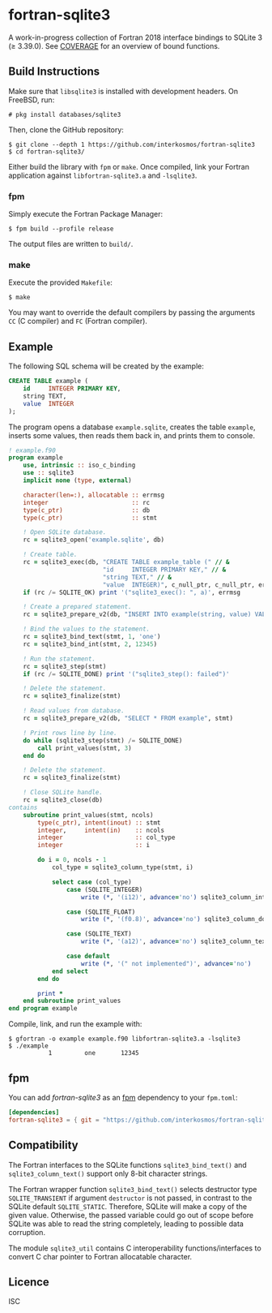 # fortran-sqlite3

A work-in-progress collection of Fortran 2018 interface bindings to SQLite 3
(≥ 3.39.0). See [COVERAGE](COVERAGE.md) for an overview of bound functions.

## Build Instructions

Make sure that `libsqlite3` is installed with development headers. On FreeBSD,
run:

```
# pkg install databases/sqlite3
```

Then, clone the GitHub repository:

```
$ git clone --depth 1 https://github.com/interkosmos/fortran-sqlite3
$ cd fortran-sqlite3/
```

Either build the library with `fpm` or `make`. Once compiled, link your Fortran
application against `libfortran-sqlite3.a` and `-lsqlite3`.

### fpm

Simply execute the Fortran Package Manager:

```
$ fpm build --profile release
```

The output files are written to `build/`.

### make

Execute the provided `Makefile`:

```
$ make
```

You may want to override the default compilers by passing the arguments `CC` (C
compiler) and `FC` (Fortran compiler).

## Example

The following SQL schema will be created by the example:

```sql
CREATE TABLE example (
    id     INTEGER PRIMARY KEY,
    string TEXT,
    value  INTEGER
);
```

The program opens a database `example.sqlite`, creates the table `example`,
inserts some values, then reads them back in, and prints them to console.

```fortran
! example.f90
program example
    use, intrinsic :: iso_c_binding
    use :: sqlite3
    implicit none (type, external)

    character(len=:), allocatable :: errmsg
    integer                       :: rc
    type(c_ptr)                   :: db
    type(c_ptr)                   :: stmt

    ! Open SQLite database.
    rc = sqlite3_open('example.sqlite', db)

    ! Create table.
    rc = sqlite3_exec(db, "CREATE TABLE example_table (" // &
                          "id     INTEGER PRIMARY KEY," // &
                          "string TEXT," // &
                          "value  INTEGER)", c_null_ptr, c_null_ptr, errmsg)
    if (rc /= SQLITE_OK) print '("sqlite3_exec(): ", a)', errmsg

    ! Create a prepared statement.
    rc = sqlite3_prepare_v2(db, "INSERT INTO example(string, value) VALUES (?, ?)", stmt)

    ! Bind the values to the statement.
    rc = sqlite3_bind_text(stmt, 1, 'one')
    rc = sqlite3_bind_int(stmt, 2, 12345)

    ! Run the statement.
    rc = sqlite3_step(stmt)
    if (rc /= SQLITE_DONE) print '("sqlite3_step(): failed")'

    ! Delete the statement.
    rc = sqlite3_finalize(stmt)

    ! Read values from database.
    rc = sqlite3_prepare_v2(db, "SELECT * FROM example", stmt)

    ! Print rows line by line.
    do while (sqlite3_step(stmt) /= SQLITE_DONE)
        call print_values(stmt, 3)
    end do

    ! Delete the statement.
    rc = sqlite3_finalize(stmt)

    ! Close SQLite handle.
    rc = sqlite3_close(db)
contains
    subroutine print_values(stmt, ncols)
        type(c_ptr), intent(inout) :: stmt
        integer,     intent(in)    :: ncols
        integer                    :: col_type
        integer                    :: i

        do i = 0, ncols - 1
            col_type = sqlite3_column_type(stmt, i)

            select case (col_type)
                case (SQLITE_INTEGER)
                    write (*, '(i12)', advance='no') sqlite3_column_int(stmt, i)

                case (SQLITE_FLOAT)
                    write (*, '(f0.8)', advance='no') sqlite3_column_double(stmt, i)

                case (SQLITE_TEXT)
                    write (*, '(a12)', advance='no') sqlite3_column_text(stmt, i)

                case default
                    write (*, '(" not implemented")', advance='no')
            end select
        end do

        print *
    end subroutine print_values
end program example
```

Compile, link, and run the example with:

```
$ gfortran -o example example.f90 libfortran-sqlite3.a -lsqlite3
$ ./example
           1         one       12345
```

## fpm

You can add *fortran-sqlite3* as an [fpm](https://github.com/fortran-lang/fpm)
dependency to your `fpm.toml`:

```toml
[dependencies]
fortran-sqlite3 = { git = "https://github.com/interkosmos/fortran-sqlite3.git" }
```

## Compatibility

The Fortran interfaces to the SQLite functions `sqlite3_bind_text()` and
`sqlite3_column_text()` support only 8-bit character strings.

The Fortran wrapper function `sqlite3_bind_text()` selects destructor type
`SQLITE_TRANSIENT` if argument `destructor` is not passed, in contrast to the
SQLite default `SQLITE_STATIC`. Therefore, SQLite will make a copy of the given
value. Otherwise, the passed variable could go out of scope before SQLite was
able to read the string completely, leading to possible data corruption.

The module `sqlite3_util` contains C interoperability functions/interfaces to
convert C char pointer to Fortran allocatable character.

## Licence

ISC
